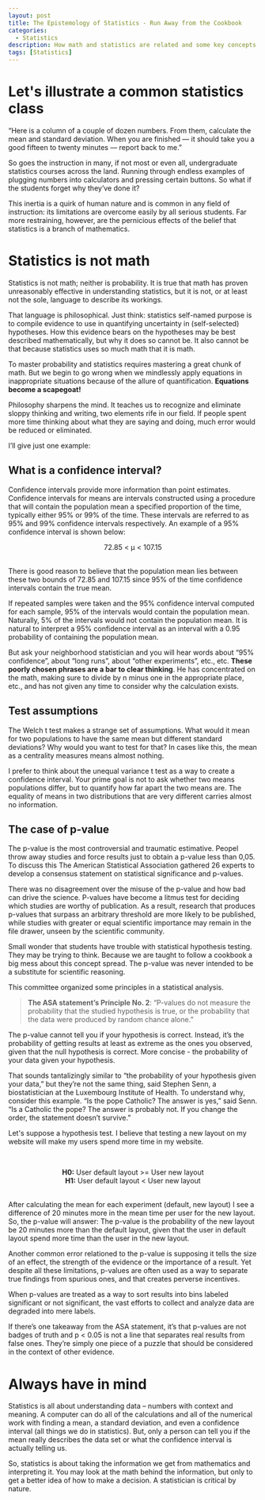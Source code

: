 ```yaml
---
layout: post
title: The Epistemology of Statistics - Run Away from the Cookbook
categories:
  - Statistics
description: How math and statistics are related and some key concepts in a data analysis
tags: [Statistics]
---
```



# Let's illustrate a common statistics class

“Here is a column of a couple of dozen numbers. From them, calculate the mean and standard deviation. 
When you are finished — it should take you a good fifteen to twenty minutes — report back to me.”

So goes the instruction in many, if not most or even all, undergraduate statistics courses across the land.
Running through endless examples of plugging numbers into calculators and pressing certain buttons.
So what if the students forget why they’ve done it?

This inertia is a quirk of human nature and is common in any field of instruction: its limitations are
overcome easily by all serious students. Far more restraining, however, are the pernicious effects of the belief
that statistics is a branch of mathematics.

# Statistics is not math

Statistics is not math; neither is probability. It is true that math has proven unreasonably effective
in understanding statistics, but it is not, or at least not the sole, language to describe its workings. 

That language is philosophical. Just think: statistics self-named purpose is to compile evidence to use in quantifying 
uncertainty in (self-selected) hypotheses. How this evidence bears on the hypotheses may be best described mathematically,
but why it does so cannot be. It also cannot be that because statistics uses so much math that it is math. 

To master probability and statistics requires mastering a great chunk of math. But we begin to go wrong when we 
mindlessly apply equations in inappropriate situations because of the allure of quantification. **Equations become a scapegoat!**

Philosophy sharpens the mind. It teaches us to recognize and eliminate sloppy thinking and writing,
two elements rife in our field.  If people spent more time thinking about what they are saying and doing, much error would be reduced or eliminated. 

I’ll give just one example:

## What is a confidence interval? 

Confidence intervals provide more information than point estimates. Confidence intervals for means are intervals constructed using a procedure that will contain the population mean a specified proportion of the time, typically either 95% or 99% of the time. These intervals are referred to as 95% and 99% confidence intervals respectively. An example of a 95% confidence interval is shown below:
<br/>
<p align="center">
  72.85 < μ < 107.15
</p>
<br/>
There is good reason to believe that the population mean lies between these two bounds of 72.85 and 107.15 since 95% of the time confidence intervals contain the true mean.

If repeated samples were taken and the 95% confidence interval computed for each sample, 95% of the intervals would contain the population mean. Naturally, 5% of the intervals would not contain the population mean. It is natural to interpret a 95% confidence interval as an interval with a 0.95 probability of containing the population mean. 

But ask your neighborhood statistician and you will hear words about “95% confidence”, about “long runs”, 
about “other experiments”, etc., etc. **These poorly chosen phrases are a bar to clear thinking**. 
He has concentrated on the math, making sure to divide by n minus one in the appropriate place, etc.,
and has not given any time to consider why the calculation exists.

## Test assumptions

The Welch t test makes a strange set of assumptions. What would it mean for two populations to have the same mean but different standard deviations? Why would you want to test for that? In cases like this, the mean as a centrality measures means almost nothing.

I prefer to think about the unequal variance t test as a way to create a confidence interval. Your prime goal is not to ask whether two means populations differ, but to quantify how far apart the two means are. The equality of means in two distributions that are very different carries almost no information. 

## The case of p-value

The p-value is the most controversial and traumatic estimative. Peopel throw away studies and force results just to obtain  a p-value less than 0,05. To discuss this The American Statistical Association gathered 26 experts to develop a consensus statement on statistical significance and p-values.

There was no disagreement over the misuse of the p-value and how bad can drive the science. P-values have become a litmus test for deciding which studies are worthy of publication. As a result, research that produces p-values that surpass an arbitrary threshold are more likely to be published, while studies with greater or equal scientific importance may remain in the file drawer, unseen by the scientific community.

Small wonder that students have trouble with statistical hypothesis testing. They may be trying to think. Because we are taught to follow a cookbook a big mess about this concept spread. The p-value was never intended to be a substitute for scientific reasoning.

This committee organized some principles in a statistical analysis.

> **The ASA statement’s Principle No. 2**: “P-values do not measure the probability that the studied hypothesis is true, or the probability that the data were produced by random chance alone.” 

The p-value cannot tell you if your hypothesis is correct. Instead, it’s the probability of getting results at least as extreme as the ones you observed, given that the null hypothesis is correct. More concise - the probability of your data given your hypothesis. 

That sounds tantalizingly similar to “the probability of your hypothesis given your data,” but they’re not the same thing, said Stephen Senn, a biostatistician at the Luxembourg Institute of Health. To understand why, consider this example. “Is the pope Catholic? The answer is yes,” said Senn. “Is a Catholic the pope? The answer is probably not. If you change the order, the statement doesn’t survive.”

Let's suppose a hypothesis test. I believe that testing a new layout on my website will make my users spend more time in my website.

<br/>
<p align="center">
	<strong>H0:</strong> User default layout >= User new layout <br>
	<strong>H1:</strong> User default layout < User new layout
</p>
<br/>
After calculating the mean for each experiment (default, new layout) I see a difference of 20 minutes more in the mean time per user for the new layout. So, the p-value will answer: The p-value is the probability of the new layout be 20 minutes more than the default layout, given that the user in default layout spend more time than the user in the new layout.

Another common error relationed to the p-value is supposing it tells the size of an effect, the strength of the evidence or the importance of a result. Yet despite all these limitations, p-values are often used as a way to separate true findings from spurious ones, and that creates perverse incentives.

When p-values are treated as a way to sort results into bins labeled significant or not significant, the vast efforts to collect and analyze data are degraded into mere labels. 

If there’s one takeaway from the ASA statement, it’s that p-values are not badges of truth and p < 0.05 is not a line that separates real results from false ones. They’re simply one piece of a puzzle that should be considered in the context of other evidence.

# Always have in mind

Statistics is all about understanding data – numbers with context and meaning. A computer can do all of the calculations and all of the numerical work with finding a mean, a standard deviation, and even a confidence interval (all things we do in statistics). But, only a person can tell you if the mean really describes the data set or what the confidence interval is actually telling us.

So, statistics is about taking the information we get from mathematics and interpreting it. You may look at the math behind the information, but only to get a better idea of how to make a decision. A statistician is critical by nature.
